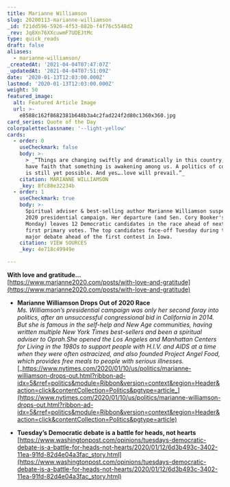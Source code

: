 ```yaml
---
title: Marianne Williamson
slug: 20200113-marianne-williamson
_id: f21dd596-5926-4f53-882b-f4f76c5548d2
_rev: Jq8Xn76XXcuwmF7UDEJtMc
type: quick_reads
draft: false
aliases:
  - marianne-williamson/
_createdAt: '2021-04-04T07:47:07Z'
_updatedAt: '2021-04-04T07:51:09Z'
date: '2020-01-13T12:03:00.000Z'
lastmod: '2020-01-13T12:03:00.000Z'
weight: 50
featured_image:
  alt: Featured Article Image
  url: >-
    e8588c162f8682381b648b3a4c2fad224f2d80c1360x360.jpg
card_series: Quote of the Day
colorpaletteclassname: '--light-yellow'
cards:
  - order: 0
    useCheckmark: false
    body: >-
      > _“Things are changing swiftly and dramatically in this country, and I
      have faith that something is awakening among us. A politics of conscience
      is still yet possible. And yes….love will prevail.”_
    citation: MARIANNE WILLIAMSON
    _key: 8fc88e32234b
  - order: 1
    useCheckmark: true
    body: >-
      Spiritual adviser & best-selling author Marianne Williamson suspended her
      2020 presidential campaign. Her departure (and Sen. Cory Booker's on
      Monday) leaves 12 Democratic candidates in the race ahead of next month's
      first primary votes. The top candidates face-off Tuesday during the last
      major debate ahead of the first contest in Iowa.
    citation: VIEW SOURCES
    _key: 4e718c49949e

---
```

**With love and gratitude…**  
[https://www.marianne2020.com/posts/with-love-and-gratitude](https://www.marianne2020.com/posts/with-love-and-gratitude)

* **Marianne Williamson Drops Out of 2020 Race**  
_Ms. Williamson’s presidential campaign was only her second foray into politics, after an unsuccessful congressional bid in California in 2014. But she is famous in the self-help and New Age communities, having written multiple New York Times best-sellers and been a spiritual adviser to Oprah.She opened the Los Angeles and Manhattan Centers for Living in the 1980s to support people with H.I.V. and AIDS at a time when they were often ostracized, and also founded Project Angel Food, which provides free meals to people with serious illnesses._  
[_https://www.nytimes.com/2020/01/10/us/politics/marianne-williamson-drops-out.html?ribbon-ad-idx=5&rref=politics&module=Ribbon&version=context&region=Header&action=click&contentCollection=Politics&pgtype=article_](https://www.nytimes.com/2020/01/10/us/politics/marianne-williamson-drops-out.html?ribbon-ad-idx=5&rref=politics&module=Ribbon&version=context&region=Header&action=click&contentCollection=Politics&pgtype=article)  

* **Tuesday’s Democratic debate is a battle for heads, not hearts**  
[https://www.washingtonpost.com/opinions/tuesdays-democratic-debate-is-a-battle-for-heads-not-hearts/2020/01/12/6d3b493c-3402-11ea-91fd-82d4e04a3fac_story.html](https://www.washingtonpost.com/opinions/tuesdays-democratic-debate-is-a-battle-for-heads-not-hearts/2020/01/12/6d3b493c-3402-11ea-91fd-82d4e04a3fac_story.html)